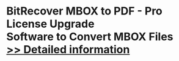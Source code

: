 # BitRecover MBOX to PDF - Pro License Upgrade<br />Software to Convert MBOX Files<br />[>> Detailed information](https://secure.shareit.com/shareit/product.html?productid=300849955&affiliateid=200057808)